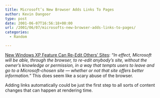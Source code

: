 ```yaml
---
title: Microsoft’s New Browser Adds Links To Pages
author: Kevin Dangoor
type: post
date: 2001-06-07T16:56:18+00:00
url: /2001/06/07/microsofts-new-browser-adds-links-to-pages/
categories:
  - Random

---
```

[New Windows XP Feature Can Re-Edit Others&#8217; Sites][1]: _&#8220;In effect, Microsoft will be able, through the browser, to re-edit anybody&#8217;s site, without the owner&#8217;s knowledge or permission, in a way that tempts users to leave and go to a Microsoft-chosen site &#8212; whether or not that site offers better information.&#8221;_ This does seem like a scary abuse of the browser.
  
<!--more-->


  
Adding links automatically could be just the first step to all sorts of content changes that can happen at rendering time.

 [1]: http://public.wsj.com/sn/y/SB991862595554629527.html